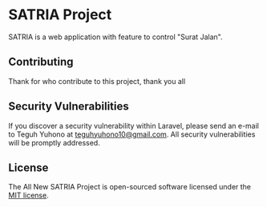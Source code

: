 # SATRIA Project

SATRIA is a web application with feature to control "Surat Jalan".

## Contributing

Thank for who contribute to this project, thank you all

## Security Vulnerabilities

If you discover a security vulnerability within Laravel, please send an e-mail to Teguh Yuhono at teguhyuhono10@gmail.com. All security vulnerabilities will be promptly addressed.

## License

The All New SATRIA Project is open-sourced software licensed under the [MIT license](http://opensource.org/licenses/MIT).
